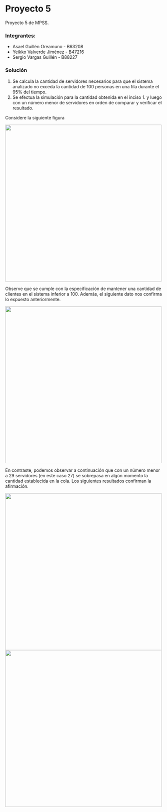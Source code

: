 # Proyecto 5
Proyecto 5 de MPSS.

### Integrantes:
  - Asael Guillén Oreamuno - B63208 
  - Yeikko Valverde Jiménez - B47216
  - Sergio Vargas Guillén - B88227 

### Solución
1. Se calcula la cantidad de servidores necesarios para que el sistema analizado no exceda la cantidad de 100 personas en una fila durante el 95% del tiempo.
2. Se efectua la simulación para la cantidad obtenida en el inciso _1._ y luego con un número menor de servidores en orden de comparar y verificar el resultado.

Considere la siguiente figura 

<img src=https://user-images.githubusercontent.com/82007504/127970096-49181e17-782c-4c57-b323-9af75bfda9ca.png width="500">

Observe que se cumple con la especificación de mantener una cantidad de clientes en el sistema inferior a 100. Además, el siguiente dato nos confirma lo expuesto anteriormente.

<img src=https://user-images.githubusercontent.com/82007504/127970838-6f6a8c76-8e35-4af6-aecf-e9313be8b9d4.png width="500">

En contraste, podemos observar a continuación que con un número menor a 29 servidores (en este caso 27) se sobrepasa en algún momento la cantidad establecida en la cola. Los siguientes resultados confirman la afirmación.

<img src=https://user-images.githubusercontent.com/82007504/127971734-386dfc6b-1ea6-4e15-bcbf-1ac361d41276.png width="500">

<img src=https://user-images.githubusercontent.com/82007504/127971747-848d6a89-cda5-4e61-9230-c1f00c51ac16.png width="500">



